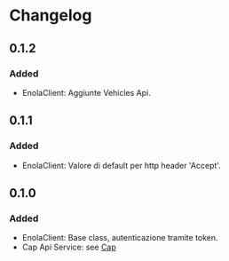 # Changelog

## 0.1.2

### Added
- EnolaClient: Aggiunte Vehicles Api.


## 0.1.1

### Added
- EnolaClient: Valore di default per http header 'Accept'.


## 0.1.0

### Added
- EnolaClient: Base class, autenticazione tramite token.
- Cap Api Service: see [Cap](https://developers.openapi.it/categories/ecommerce/cap)

